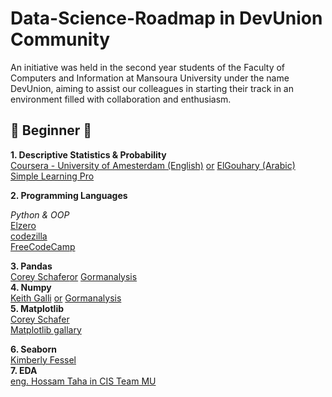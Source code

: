 # Data-Science-Roadmap in DevUnion Community
An initiative was held in the second year students of the Faculty of Computers and Information at Mansoura University under the name DevUnion, aiming to assist our colleagues in starting their track in an environment filled with collaboration and enthusiasm.

## 🔰 Beginner 🔰

**1. Descriptive Statistics & Probability** <br>
[Coursera - University of Amesterdam (English)](https://www.coursera.org/learn/basic-statistics) <u>or</u> [ElGouhary (Arabic)](https://youtu.be/8wwPwlueoDs?si=ZnoU7q-2zXFa7x5_) <br>
[Simple Learning Pro](https://youtu.be/MXaJ7sa7q-8?si=mtbeyqUIjFCstAAU) <br>


**2. Programming Languages**<br>

*Python & OOP* <br>
        [Elzero](https://www.youtube.com/watch?v=mvZHDpCHphk&list=PLDoPjvoNmBAyE_gei5d18qkfIe-Z8mocs)<br>
        [codezilla](https://youtube.com/playlist?list=PLuXY3ddo_8nzrO74UeZQVZOb5-wIS6krJ&si=ObeUFfrbfVKP1Mll)<br>
        [FreeCodeCamp](https://youtu.be/rfscVS0vtbw?si=wBsJuscvG_03cR0)<br>
        
**3. Pandas**<br>
       [Corey Schafer](https://youtube.com/playlist?list=PL-osiE80TeTsWmV9i9c58mdDCSskIFdDS&si=dTDyhIns08OHu5wy)<u>or</u> [Gormanalysis](https://www.gormanalysis.com/blog/python-pandas-for-your-grandpa/) <br>
**4. Numpy**<br>
        [Keith Galli](https://youtu.be/GB9ByFAIAH4?si=4vz1xCZzygJreIv6) <u>or</u> [Gormanalysis](https://www.gormanalysis.com/blog/python-numpy-for-your-grandma/) <br>
**5. Matplotlib**<br>
        [Corey Schafer](https://youtube.com/playlist?list=PL-osiE80TeTvipOqomVEeZ1HRrcEvtZB_&si=N_XUJKrJKVimka7I)<br>
        [Matplotlib gallary](https://matplotlib.org/stable/gallery/index.html)<br>
        
**6. Seaborn**<br>
        [Kimberly Fessel](https://youtube.com/playlist?list=PLtPIclEQf-3cG31dxSMZ8KTcDG7zYng1j&si=dz0FkBLQH2jrJC7R)<br>
**7. EDA**<br>
        [eng. Hossam Taha in CIS Team MU](https://youtu.be/8D1L8hOmFkA?si=nCx38-dFV6fJ8zs6)
